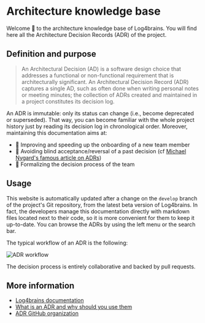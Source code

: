 <!-- This file is the homepage of your Log4brains knowledge base. You are free to edit it as you want -->

# Architecture knowledge base

Welcome 👋 to the architecture knowledge base of Log4brains.
You will find here all the Architecture Decision Records (ADR) of the project.

## Definition and purpose

> An Architectural Decision (AD) is a software design choice that addresses a functional or non-functional requirement that is architecturally significant.
> An Architectural Decision Record (ADR) captures a single AD, such as often done when writing personal notes or meeting minutes; the collection of ADRs created and maintained in a project constitutes its decision log.

An ADR is immutable: only its status can change (i.e., become deprecated or superseded). That way, you can become familiar with the whole project history just by reading its decision log in chronological order.
Moreover, maintaining this documentation aims at:

- 🚀 Improving and speeding up the onboarding of a new team member
- 🔭 Avoiding blind acceptance/reversal of a past decision (cf [Michael Nygard's famous article on ADRs](https://cognitect.com/blog/2011/11/15/documenting-architecture-decisions.html))
- 🤝 Formalizing the decision process of the team

## Usage

This website is automatically updated after a change on the `develop` branch of the project's Git repository, from the latest beta version of Log4brains.
In fact, the developers manage this documentation directly with markdown files located next to their code, so it is more convenient for them to keep it up-to-date.
You can browse the ADRs by using the left menu or the search bar.

The typical workflow of an ADR is the following:

![ADR workflow](/l4b-static/adr-workflow.png)

The decision process is entirely collaborative and backed by pull requests.

## More information

- [Log4brains documentation](https://github.com/thomvaill/log4brains/tree/develop#readme)
- [What is an ADR and why should you use them](https://github.com/thomvaill/log4brains/tree/develop#-what-is-an-adr-and-why-should-you-use-them)
- [ADR GitHub organization](https://adr.github.io/)
